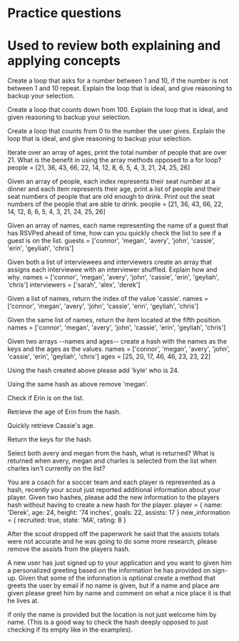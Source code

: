 # Practice questions
# Used to review both explaining and applying concepts

Create a loop that asks for a number between 1 and 10, if the number is not between 1 and 10 repeat.
Explain the loop that is ideal, and give reasoning to backup your selection.

Create a loop that counts down from 100.
Explain the loop that is ideal, and given reasoning to backup your selection.

Create a loop that counts from 0 to the number the user gives.
Explain the loop that is ideal, and give reasoning to backup your selection.

Iterate over an array of ages, print the total number of people that are over 21.
What is the benefit in using the array methods opposed to a for loop?
people = [21, 36, 43, 66, 22, 14, 12, 8, 6, 5, 4, 3, 21, 24, 25, 26]

Given an array of people, each index represents their seat number at a dinner and each item represents their age, print a list
of people and their seat numbers of people that are old enough to drink. Print out the seat numbers of the people that are able to drink.
people = [21, 36, 43, 66, 22, 14, 12, 8, 6, 5, 4, 3, 21, 24, 25, 26]

Given an array of names, each name representing the name of a guest that has RSVPed ahead of time, how can you quickly check the list to see if a guest is on the list.
guests = ['connor', 'megan', 'avery', 'john', 'cassie', 'erin', 'geyliah', 'chris']

Given both a list of interviewees and interviewers create an array that assigns each interviewee with an interviewer shuffled. Explain how and why.
names = ['connor', 'megan', 'avery', 'john', 'cassie', 'erin', 'geyliah', 'chris']
interviewers = ['sarah', 'alex', 'derek']

Given a list of names, return the index of the value 'cassie'.
names = ['connor', 'megan', 'avery', 'john', 'cassie', 'erin', 'geyliah', 'chris']

Given the same list of names, return the item located at the fifth position.
names = ['connor', 'megan', 'avery', 'john', 'cassie', 'erin', 'geyliah', 'chris']

Given two arrays --names and ages-- create a hash with the names as the keys and the ages as the values.
names = ['connor', 'megan', 'avery', 'john', 'cassie', 'erin', 'geyliah', 'chris']
ages = [25, 20, 17, 46, 46, 23, 23, 22]

Using the hash created above please add 'kyle' who is 24.

Using the same hash as above remove 'megan'.

Check if Erin is on the list.

Retrieve the age of Erin from the hash.

Quickly retrieve Cassie's age.

Return the keys for the hash.

Select both avery and megan from the hash, what is returned? What is returned when avery, megan and charles is selected from the list when charles isn't currently on the list?

You are a coach for a soccer team and each player is represented as a hash, recently your scout just reported additional information about your player. Given two hashes, please add the new information to the players hash without having to create a new hash for the player.
player = { name: 'Derek', age: 24, height: '74 inches', goals: 22, assists: 17 }
new_information = { recruited: true, state: 'MA', rating: 8 }

After the scout dropped off the paperwork he said that the assists totals were not accurate and he was going to do some more research, please remove the assists from the players hash.

A new user has just signed up to your application and you want to given him a personalized greeting based on the information he has provided on sign-up. Given that some of the information is optional create a method that greets the user by email if no name is given, but if a name and place are given please greet him by name and comment on what a nice place it is that he lives at.

if only the name is provided but the location is not just welcome him by name. (This is a good way to check the hash deeply opposed to just checking if its empty like in the examples).
